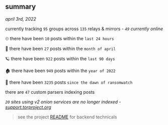 
## summary
_april 3rd, 2022_

currently tracking `95` groups across `135` relays & mirrors - _`49` currently online_

⏲ there have been `10` posts within the `last 24 hours`

🦈 there have been `27` posts within the `month of april`

🪐 there have been `922` posts within the `last 90 days`

🏚 there have been `949` posts within the `year of 2022`

🦕 there have been `3235` posts `since the dawn of ransomwatch`

there are `47` custom parsers indexing posts

_`20` sites using v2 onion services are no longer indexed - [support.torproject.org](https://support.torproject.org/onionservices/v2-deprecation/)_

> see the project [README](https://github.com/thetanz/ransomwatch#ransomwatch--) for backend technicals
